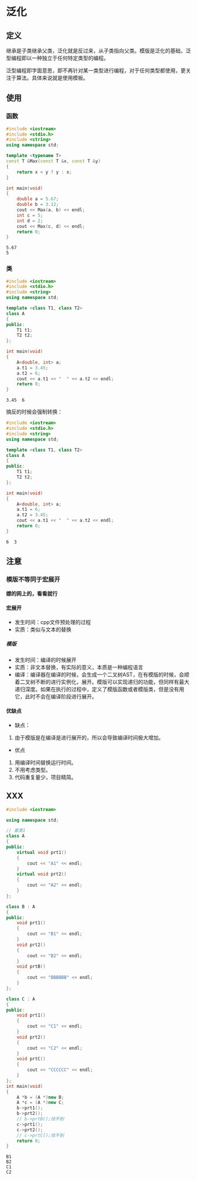 # 泛化

## 定义

继承是子类继承父类，泛化就是反过来，从子类指向父类。模版是泛化的基础，泛型编程即以一种独立于任何特定类型的编程。

泛型编程即字面意思，即不再针对某一类型进行编程，对于任何类型都使用，更关注于算法。具体来说就是使用模板。

## 使用

### 函数

```c++
#include <iostream>
#include <stdio.h>
#include <string>
using namespace std;

template <typename T>
const T &Max(const T &x, const T &y)
{
    return x < y ? y : x;
}

int main(void)
{
    double a = 5.67;
    double b = 3.12;
    cout << Max(a, b) << endl;
    int c = 5;
    int d = 2;
    cout << Max(c, d) << endl;
    return 0;
}
```

```shell
5.67
5
```

### 类

```c++
#include <iostream>
#include <stdio.h>
#include <string>
using namespace std;

template <class T1, class T2>
class A
{
public:
    T1 t1;
    T2 t2;
};

int main(void)
{
    A<double, int> a;
    a.t1 = 3.45;
    a.t2 = 6;
    cout << a.t1 << "  " << a.t2 << endl;
    return 0;
}
```

```shell
3.45  6
```

搞反的时候会强制转换：

```c++
#include <iostream>
#include <stdio.h>
#include <string>
using namespace std;

template <class T1, class T2>
class A
{
public:
    T1 t1;
    T2 t2;
};

int main(void)
{
    A<double, int> a;
    a.t1 = 6;
    a.t2 = 3.45;
    cout << a.t1 << "  " << a.t2 << endl;
    return 0;
}
```

```shell
6  3
```

## 注意

### 模版不等同于宏展开

**嫖的网上的，看看就行**

#### 宏展开

- 发生时间：cpp文件预处理的过程
- 实质：类似与文本的替换

##### 模版

- 发生时间：编译的时候展开
- 实质：非文本替换，有实际的意义，本质是一种编程语言
- 编译：编译器在编译的时候，会生成一个二叉树AST，在有模版的时候，会顺着二叉树不断的进行实例化，展开。模版可以实现递归的功能，但同样有最大递归深度。如果在执行的过程中，定义了模版函数或者模版类，但是没有用它，此时不会在编译阶段进行展开。

#### 优缺点

- 缺点：

 1. 由于模版是在编译是进行展开的，所以会导致编译时间极大增加。

- 优点

 1. 用编译时间替换运行时间。
 2. 不用考虑类型。
 3. 代码重复量少，项目精简。

## XXX

```c++
#include <iostream>

using namespace std;

// 基类1
class A
{
public:
    virtual void prt1()
    {
        cout << "A1" << endl;
    }
    virtual void prt2()
    {
        cout << "A2" << endl;
    }
};

class B : A
{
public:
    void prt1()
    {
        cout << "B1" << endl;
    }
    void prt2()
    {
        cout << "B2" << endl;
    }
    void prtB()
    {
        cout << "BBBBBB" << endl;
    }
};

class C : A
{
public:
    void prt1()
    {
        cout << "C1" << endl;
    }
    void prt2()
    {
        cout << "C2" << endl;
    }
    void prtC()
    {
        cout << "CCCCCC" << endl;
    }
};
int main(void)
{
    A *b = (A *)new B;
    A *c = (A *)new C;
    b->prt1();
    b->prt2();
    // b->prtB();找不到
    c->prt1();
    c->prt2();
    // c->prtC();找不到
    return 0;
}
```

```shell
B1
B2
C1
C2
```
